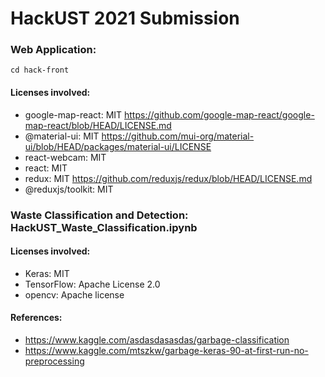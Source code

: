 # HackUST 2021 Submission

### Web Application:

`cd hack-front`

#### Licenses involved:

- google-map-react: MIT https://github.com/google-map-react/google-map-react/blob/HEAD/LICENSE.md
- @material-ui: MIT https://github.com/mui-org/material-ui/blob/HEAD/packages/material-ui/LICENSE
- react-webcam: MIT
- react: MIT
- redux: MIT https://github.com/reduxjs/redux/blob/HEAD/LICENSE.md
- @reduxjs/toolkit: MIT

### Waste Classification and Detection: HackUST_Waste_Classification.ipynb

#### Licenses involved:

- Keras: MIT
- TensorFlow: Apache License 2.0
- opencv: Apache license

#### References:

- https://www.kaggle.com/asdasdasasdas/garbage-classification
- https://www.kaggle.com/mtszkw/garbage-keras-90-at-first-run-no-preprocessing
